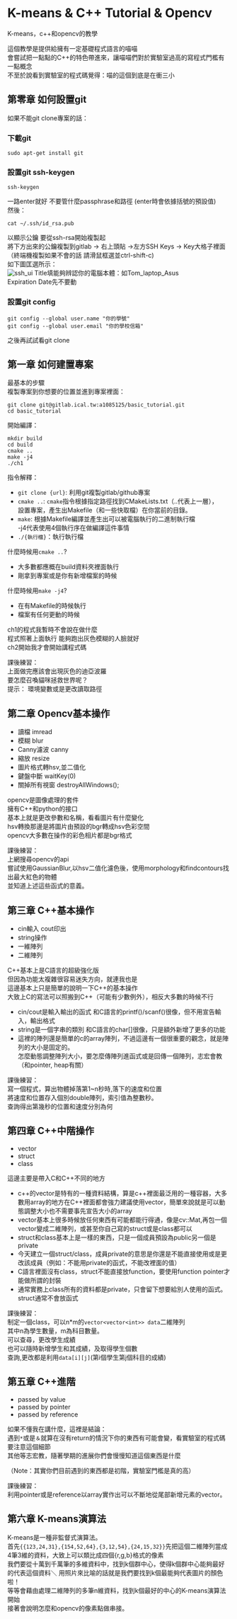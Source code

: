 # K-means & C++ Tutorial & Opencv

K-means，c++和opencv的教學

這個教學是提供給擁有一定基礎程式語言的喵喵\
會嘗試把一點點的C++的特色帶進來，讓喵喵們對於實驗室過高的寫程式門檻有一點概念\
不至於說看到實驗室的程式碼覺得：喵的這個到底是在衝三小

## 第零章 如何設置git

如果不能git clone專案的話：
### 下載git

```
sudo apt-get install git
```

### 設置git ssh-keygen

```
ssh-keygen
```
一路enter就好 不要管什麼passphrase和路徑 (enter時會依據括號的預設值)\
然後：

```
cat ~/.ssh/id_rsa.pub
```
以顯示公鑰 要從ssh-rsa開始複製起 \
將下方出來的公鑰複製到gitlab -> 右上頭貼 ->左方SSH Keys -> Key大格子裡面 \
（終端機複製如果不會的話 請滑鼠框選並ctrl-shift-c) \
如下圖匡選所示：\
![ssh_ui](pic/ssh_ui.png)
Title填能夠辨認你的電腦本體：如Tom_laptop_Asus \
Expiration Date先不要動

### 設置git config

```
git config --global user.name "你的學號"
git config --global user.email "你的學校信箱"
```
之後再試試看git clone

## 第一章 如何建置專案

最基本的步驟\
複製專案到你想要的位置並進到專案裡面：

```
git clone git@gitlab.ical.tw:a1085125/basic_tutorial.git
cd basic_tutorial
```
開始編譯：

```
mkdir build
cd build
cmake ..
make -j4
./ch1
```

指令解釋：
- ```git clone {url}```: 利用git複製gitlab/github專案
- ```cmake ..```: ```cmake```指令根據指定路徑找到CMakeLists.txt（..代表上一層），\
設置專案，產生出Makefile（和一些快取檔）在你當前的目錄。
- ```make```: 根據Makefile編譯並產生出可以被電腦執行的二進制執行檔\
 -j4代表使用4個執行序在做編譯這件事情
- ```./{執行檔}```：執行執行檔

什麼時候用```cmake ..```?
- 大多數都應概在build資料夾裡面執行
- 剛拿到專案或是你有新增檔案的時候

什麼時候用```make -j4```?
- 在有Makefile的時候執行
- 檔案有任何更動的時候

ch1的程式我暫時不會說在做什麼\
程式照著上面執行 能夠跑出灰色模糊的人臉就好\
ch2開始我才會開始講程式碼

課後練習：\
上面做完應該會出現灰色的迪亞波羅\
要怎麼召喚貓咪拯救世界呢？\
提示：
環境變數或是更改讀取路徑

## 第二章 Opencv基本操作

- 讀檔 imread
- 模糊 blur
- Canny濾波 canny
- 縮放 resize
- 圖片格式轉hsv,並二值化
- 鍵盤中斷 waitKey(0)
- 關掉所有視窗 destroyAllWindows();

opencv是圖像處理的套件\
擁有C++和python的接口\
基本上就是更改參數和名稱，看看圖片有什麼變化\
hsv轉換那邊是將圖片由預設的bgr轉成hsv色彩空間\
opencv大多數在操作的彩色相片都是bgr格式

課後練習：\
上網搜尋opencv的api\
嘗試使用GaussianBlur,以hsv二值化濾色後，使用morphology和findcontours找出最大紅色的物體\
並知道上述這些函式的意義。

## 第三章 C++基本操作

- cin輸入 cout印出
- string操作
- 一維陣列
- 二維陣列

C++基本上是C語言的超級強化版\
但因為功能太複雜很容易迷失方向，就連我也是\
這邊基本上只是簡單的說明一下C++的基本操作\
大致上C的寫法可以照搬到C++（可能有少數例外），相反大多數的時候不行

- cin/cout是輸入輸出的函式 和C語言的printf()/scanf()很像，但不用宣告輸入，輸出格式
- string是一個字串的類別 和C語言的char[]很像，只是額外新增了更多的功能
- 這裡的陣列還是簡單的c的array陣列，不過這邊有一個很重要的觀念，就是陣列的大小是固定的。\
怎麼動態調整陣列大小，要怎麼傳陣列進函式或是回傳一個陣列，志宏會教（和pointer, heap有關）

課後練習：\
寫一個程式，算出物體掉落第1~n秒時,落下的速度和位置\
將速度和位置存入個別double陣列，索引值為整數秒。\
查詢得出第幾秒的位置和速度分別為何

## 第四章 C++中階操作

- vector
- struct
- class

這邊主要是帶入C和C++不同的地方
- c++的vector是特有的一種資料結構，算是c++裡面最泛用的一種容器，大多數用array的地方在C++裡面都會強力建議使用vector，簡單來說就是可以動態調整大小也不需要事先宣告大小的array
- vector基本上很多時候放任何東西有可能都能行得通，像是cv::Mat,再包一個vector變成二維陣列，或甚至你自己寫的struct或是class都可以
- struct和class基本上是一樣的東西，只是一個成員預設為public另一個是private
- 今天建立一個struct/class，成員private的意思是你還是不能直接使用或是更改該成員（例如：不能用private的函式，不能改裡面的值）
- C語言裡面沒有class，struct不能直接放function，要使用function pointer才能做所謂的封裝
- 通常實務上class所有的資料都是private，只會留下想要給別人使用的函式。struct通常不會放函式

課後練習：\
制定一個class，可以n*m的```vector<vector<int>> data```二維陣列\
其中n為學生數量，m為科目數量。\
可以查尋，更改學生成績\
也可以隨時新增學生和其成績，及取得學生個數\
查詢,更改都是利用```data[i][j]```(第i個學生第j個科目的成績)

## 第五章 C++進階

- passed by value
- passed by pointer
- passed by reference

如果不懂我在講什麼，這裡是結論：\
遇到```*```或是```＆```就算在沒有return的情況下你的東西有可能會變，看實驗室的程式碼要注意這個細節\
其他等志宏教，隨著學期的進展你們會慢慢知道這個東西是什麼

（Note：其實你們目前遇到的東西都是初階，實驗室門檻是真的高）

課後練習：\
利用pointer或是reference以array實作出可以不斷地從尾部新增元素的vector。

## 第六章 K-means演算法

K-means是一種非監督式演算法。\
首先```{{123,24,31},{154,52,64},{3,12,54},{24,15,32}}```先把這個二維陣列當成4筆3維的資料，大致上可以類比成四個{r,g,b}格式的像素\
我們要從十萬到千萬筆的多維資料中，找到k個群中心，使得k個群中心能夠最好的代表這個資料＼
用照片來比喻的話就是我們要找到k個最能夠代表圖片的顏色啦！\
等等會藉由處理二維陣列的多筆n維資料，找到k個最好的中心的K-means演算法開始\
接著會說明怎麼和opencv的像素點做串接。